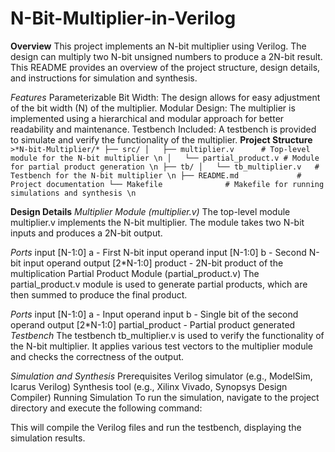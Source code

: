 # N-Bit-Multiplier-in-Verilog


**Overview**
This project implements an N-bit multiplier using Verilog. The design can multiply two N-bit unsigned numbers to produce a 2N-bit result. This README provides an overview of the project structure, design details, and instructions for simulation and synthesis.

*Features*
Parameterizable Bit Width: The design allows for easy adjustment of the bit width (N) of the multiplier.
Modular Design: The multiplier is implemented using a hierarchical and modular approach for better readability and maintenance.
Testbench Included: A testbench is provided to simulate and verify the functionality of the multiplier.
**Project Structure**
``>*N-bit-Multiplier/*
├── src/
│   ├── multiplier.v      # Top-level module for the N-bit multiplier \n
│   └── partial_product.v # Module for partial product generation \n
├── tb/
│   └── tb_multiplier.v   # Testbench for the N-bit multiplier \n
├── README.md             # Project documentation
└── Makefile              # Makefile for running simulations and synthesis \n``

**Design Details**
*Multiplier Module (multiplier.v)*
The top-level module multiplier.v implements the N-bit multiplier. The module takes two N-bit inputs and produces a 2N-bit output.

*Ports*
input [N-1:0] a - First N-bit input operand
input [N-1:0] b - Second N-bit input operand
output [2*N-1:0] product - 2N-bit product of the multiplication
Partial Product Module (partial_product.v)
The partial_product.v module is used to generate partial products, which are then summed to produce the final product.

*Ports*
input [N-1:0] a - Input operand
input b - Single bit of the second operand
output [2*N-1:0] partial_product - Partial product generated
*Testbench*
The testbench tb_multiplier.v is used to verify the functionality of the N-bit multiplier. It applies various test vectors to the multiplier module and checks the correctness of the output.

*Simulation and Synthesis*
Prerequisites
Verilog simulator (e.g., ModelSim, Icarus Verilog)
Synthesis tool (e.g., Xilinx Vivado, Synopsys Design Compiler)
Running Simulation
To run the simulation, navigate to the project directory and execute the following command:


This will compile the Verilog files and run the testbench, displaying the simulation results.


